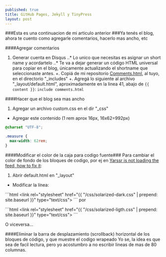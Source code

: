 ```yaml
---
published: true
title: GitHub Pages, Jekyll y TinyPress
layout: post
---
```

###Esta es una continuacion de mi articulo anterior
###Ya tenés el blog, ahora te cuento como agregarle comentarios, hacerlo mas ancho, etc

####Agregar comentarios
1. Generar cuenta en Disqus
..* Lo unico que necesitas es asignar un short name y acordartelo
..* Te va a dejar generar un código HTML universal para copiar en el blog, únicamente actualizando el shortname que seleccionaste antes.
+. Copiá de mi repositorio [Comments.html][1], al tuyo, en el directorio "_includes"
+. Agregá lo siguiente al archivo "_layout/default.html", aproximadamente en la linea 41, abajo de `{{ content }}`:
``` include comments.html ```

####Hacer que el blog sea mas ancho
1. Agregar un archivo custom.css en el dir "_css"
+ Agregar este contenido (1 rem aprox 16px, 16x62=992px)

```css 
@charset "UTF-8";

.measure {
  max-width: 62rem;
}
```

####Modificar el color de la caja para codigo fuente###
Para cambiar el color de fondo de los bloques de codigo, por ej en [Yarssr is not loading the feed, how to fix it][2]:
1. Abrir default.html en "_layout"
+ Modificar la línea:

´´´html 
    <link rel="stylesheet" href="{{ "/css/solarized-dark.css" | prepend: site.baseurl }}" type="text/css">
´´´
por

´´´html 
    <link rel="stylesheet" href="{{ "/css/solarized-ligth.css" | prepend: site.baseurl }}" type="text/css">
´´´

O viceversa...

####Eliminar la barra de desplazamiento (scrollback) horizontal de los bloques de código, y que muestre el codigo wrapeado
Yo se, la idea es que sea de facil lectura, pero yo acostumbro a no escribir lineas de mas de 80 columnas.


[1]: https://raw.githubusercontent.com/emmanuel-galindo/emmanuel-galindo.github.io/master/_includes/comments.html
[2]: http://emmanuel-galindo.github.io/2016/04/14/yarssr-is-not-loading-the-feed-how-to-fix-it.html]
